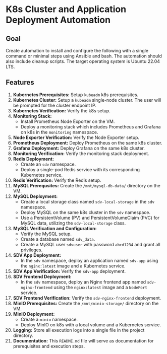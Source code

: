 # K8s Cluster and Application Deployment Automation

## Goal

Create automation to install and configure the following with a single command or minimal steps using Ansible and bash. The automation should also include cleanup scripts. The target operating system is Ubuntu 22.04 LTS.

## Features

1.  **Kubernetes Prerequisites:** Setup `kubeadm` k8s prerequisites.
2.  **Kubernetes Cluster:** Setup a `kubeadm` single-node cluster. The user will be prompted for the cluster endpoint IP.
3.  **Kubernetes Verification:** Verify the k8s setup.
4.  **Monitoring Stack:**
    *   Install Prometheus Node Exporter on the VM.
    *   Deploy a monitoring stack which includes Prometheus and Grafana on k8s in the `monitoring` namespace.
5.  **Node Exporter Verification:** Verify the Node Exporter setup.
6.  **Prometheus Deployment:** Deploy Prometheus on the same k8s cluster.
7.  **Grafana Deployment:** Deploy Grafana on the same k8s cluster.
8.  **Monitoring Verification:** Verify the monitoring stack deployment.
9.  **Redis Deployment:**
    *   Create an `sdv` namespace.
    *   Deploy a single-pod Redis service with its corresponding Kubernetes service.
10. **Redis Verification:** Verify the Redis setup.
11. **MySQL Prerequsites:** Create the `/mnt/mysql-db-data/` directory on the VM.
12. **MySQL Deployment:**
    *   Create a local storage class named `sdv-local-storage` in the `sdv` namespace.
    *   Deploy MySQL on the same k8s cluster in the `sdv` namespace.
    *   Use a PersistentVolume (PV) and PersistentVolumeClaim (PVC) for MySQL data, utilizing the `sdv-local-storage` class.
13. **MySQL Verification and Configuration:**
    *   Verify the MySQL setup.
    *   Create a database named `sdv_data`.
    *   Create a MySQL user `sdvuser` with password `abcd1234` and grant all privileges.
14. **SDV App Deployment:**
    *   In the `sdv` namespace, deploy an application named `sdv-app` using the `nginx:latest` image and a Kubernetes service.
15. **SDV App Verification:** Verify the `sdv-app` deployment.
16. **SDV Frontend Deployment:**
    *   In the `sdv` namespace, deploy an Nginx frontend app named `sdv-nginx-frontend` using the `nginx:latest` image and a `NodePort` service.
17. **SDV Frontend Verification:** Verify the `sdv-nginx-frontend` deployment.
18. **MinIO Prerequisites:** Create the `/mnt/minio-storage/` directory on the VM.
19. **MinIO Deployment:**
    *   Create a `minio` namespace.
    *   Deploy MinIO on k8s with a local volume and a Kubernetes service.
20. **Logging:** Store all execution logs into a single file in the project directory.
21. **Documentation:** This `README.md` file will serve as documentation for prerequisites and execution steps.
